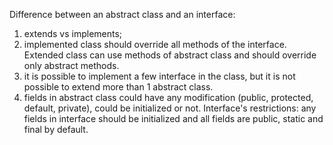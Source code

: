 Difference between an abstract class and an interface:
1. extends vs implements;
2. implemented class should override all methods of the interface. Extended class can use methods of abstract class and should override only abstract methods.
3. it is possible to implement a few interface in the class, but it is not possible to extend more than 1 abstract class.
4. fields in abstract class could have any modification (public, protected, default, private), could be initialized or not.
Interface's restrictions: any fields in interface should be initialized and all fields are public, static and final by default.
